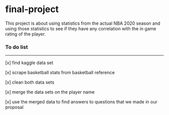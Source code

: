 # final-project

This project is about using statistics from the actual NBA 2020 season and using those statistics to see if they have any correlation with the in game rating of the player.

### To do list

---

[x] find kaggle data set

[x] scrape basketball stats from basketball reference

[x] clean both data sets

[x] merge the data sets on the player name

[x] use the merged data to find answers to questions that we made in our proposal
